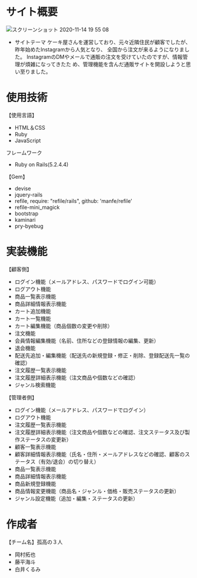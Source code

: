 # サイト概要
![スクリーンショット 2020-11-14 19 55 08](https://user-images.githubusercontent.com/70994857/99145604-8fe3bb00-26b3-11eb-846f-92abcfd08804.png)
* サイトテーマ
ケーキ屋さんを運営しており、元々近隣住⺠が顧客でしたが、昨年始めたInstagramから⼈気となり、
全国から注⽂が来るようになりました。
InstagramのDMやメールで通販の注⽂を受けていたのですが、情報管理が煩雑になってきたた
め、管理機能を含んだ通販サイトを開設しようと思い至りました。

# 使用技術
【使用言語】
* HTML＆CSS
* Ruby
* JavaScript

フレームワーク
* Ruby on Rails(5.2.4.4)

【Gem】
* devise
* jquery-rails
* refile, require: "refile/rails", github: 'manfe/refile'
* refile-mini_magick
* bootstrap
* kaminari
* pry-byebug

# 実装機能
 【顧客側】
* ログイン機能（メールアドレス、パスワードでログイン可能）
* ログアウト機能
* 商品一覧表示機能
* 商品詳細情報表示機能
* カート追加機能
* カート一覧機能
* カート編集機能（商品個数の変更や削除）
* 注文機能
* 会員情報編集機能（名前、住所などの登録情報の編集、更新）
* 退会機能
* 配送先追加・編集機能（配送先の新規登録・修正・削除、登録配送先一覧の確認）
* 注文履歴一覧表示機能
* 注文履歴詳細表示機能（注文商品や個数などの確認）
* ジャンル検索機能

【管理者側】
* ログイン機能（メールアドレス、パスワードでログイン）
* ログアウト機能
* 注文履歴一覧表示機能
* 注文履歴詳細表示機能（注文商品や個数などの確認、注文ステータス及び製作ステータスの変更新）
* 顧客一覧表示機能
* 顧客詳細情報表示機能（氏名・住所・メールアドレスなどの確認、顧客のステータス（有効/退会）の切り替え）
* 商品一覧表示機能
* 商品詳細情報表示機能
* 商品新規登録機能
* 商品情報変更機能（商品名・ジャンル・価格・販売ステータスの更新）
* ジャンル設定機能（追加・編集・ステータスの更新）

# 作成者
【チーム名】孤高の３人
* 岡村拓也
* 藤平海斗
* 白井くるみ
 

